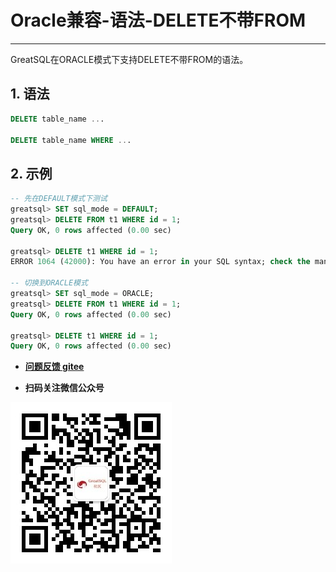 # Oracle兼容-语法-DELETE不带FROM
---


GreatSQL在ORACLE模式下支持DELETE不带FROM的语法。

## 1. 语法

```sql
DELETE table_name ...

DELETE table_name WHERE ...
```

## 2. 示例

```sql
-- 先在DEFAULT模式下测试
greatsql> SET sql_mode = DEFAULT;
greatsql> DELETE FROM t1 WHERE id = 1;
Query OK, 0 rows affected (0.00 sec)

greatsql> DELETE t1 WHERE id = 1;
ERROR 1064 (42000): You have an error in your SQL syntax; check the manual that corresponds to your MySQL server version for the right syntax to use near 'where id=1' at line 1
   
-- 切换到ORACLE模式
greatsql> SET sql_mode = ORACLE;
greatsql> DELETE FROM t1 WHERE id = 1;
Query OK, 0 rows affected (0.00 sec)
   
greatsql> DELETE t1 WHERE id = 1;
Query OK, 0 rows affected (0.00 sec)
```



- **[问题反馈 gitee](https://gitee.com/GreatSQL/GreatSQL-Manual/issues)**

- **扫码关注微信公众号**

![greatsql-wx](../../greatsql-wx.jpg)
